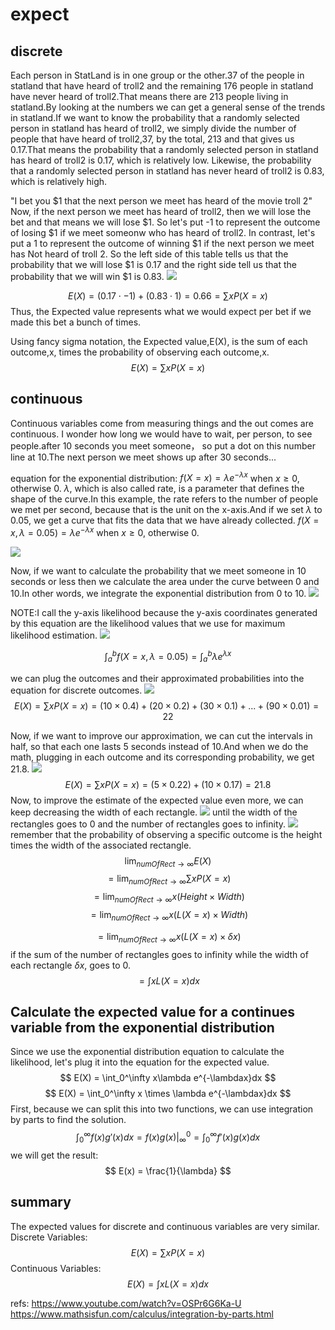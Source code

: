 # expect

## discrete

Each person in StatLand is in one group or the other.37 of the people in statland that have heard of troll2 and the remaining 176 people in statland have never heard of troll2.That means there are 213 people living in statland.By looking at the numbers we can get a general sense of the trends in statland.If we want to know the probability that a randomly selected person in statland has heard of troll2, we simply divide the number of people that have heard of troll2,37, by the total, 213 and that gives us 0.17.That means the probability that a randomly selected person in statland has heard of troll2 is 0.17, which is relatively low.
Likewise, the probability that a randomly selected person in statland has never heard of troll2 is 0.83, which is relatively high.

"I bet you $1 that the next person we meet has heard of the movie troll 2"
Now, if the next person we meet has heard of troll2, then we will lose the bet and that means we will lose $1. So let's put -1 to represent the outcome of losing $1 if we meet someonw who has heard of troll2. In contrast, let's put a 1 to represent the outcome of winning $1 if the next person we meet has Not heard of troll 2.
So the left side of this table tells us that the probability that we will lose $1 is 0.17 and the right side tell us that the probability that we will win $1 is 0.83.
![](./alg_expect/1.png)

$$ E(X)= (0.17 \cdot -1)+ (0.83 \cdot 1) =0.66 =\sum{xP(X=x)}$$
Thus, the Expected value represents what we would expect per bet if we made this bet a bunch of times.

Using fancy sigma notation, the Expected value,E(X), is the sum of each outcome,x, times the probability of observing each outcome,x.
$$ E(X)=\sum{xP(X=x)}$$


## continuous
Continuous variables come from measuring things and the out comes are continuous.
I wonder how long we would have to wait, per person, to see people.after 10 seconds you meet someone， so put a dot on this number line at 10.The next person we meet shows up after 30 seconds...


equation for the exponential distribution:
$f(X=x) = \lambda e^{-\lambda x}$ when $x \ge 0$, otherwise $0$.
$\lambda$, which is also called rate, is a parameter that defines the shape of the curve.In this example, the rate refers to the number of people we met per second, because that is the unit on the x-axis.And if we set $\lambda$ to 0.05, we get a curve that fits the data that we have already collected.
$f(X=x,\lambda=0.05) = \lambda e^{-\lambda x}$ when $x \ge 0$, otherwise $0$.

![](./alg_expect/2.png)

Now, if we want to calculate the probability that we meet someone in 10 seconds or less then we calculate the area under the curve between 0 and 10.In other words, we integrate the exponential distribution from 0 to 10.
![](./alg_expect/3.png)

NOTE:I call the y-axis likelihood because the y-axis coordinates generated by this equation are the likelihood values that we use for maximum likelihood estimation.
![](./alg_expect/4.png)

$$\int_a^b f(X=x,\lambda=0.05)=\int_a^b \lambda e^{\lambda x}$$

we can plug the outcomes and their approximated probabilities into the equation for discrete outcomes.
![](./alg_expect/5.png)
$$ E(X) = \sum xP(X=x)= (10 \times 0.4)+(20 \times 0.2)+(30 \times 0.1) + ...+(90 \times 0.01) = 22 $$

Now, if we want to improve our approximation, we can cut the intervals in half, so that each one lasts 5 seconds instead of 10.And when we do the math, plugging in each outcome and its corresponding probability, we get 21.8.
![](./alg_expect/6.png)
$$ E(X) = \sum xP(X=x)= (5 \times 0.22)+(10 \times 0.17) = 21.8 $$
Now, to improve the estimate of the expected value even more, we can keep decreasing the width of each rectangle.
![](./alg_expect/7.png)
until the width of the rectangles goes to 0 and the number of rectangles goes to infinity.
![](./alg_expect/8.png)
remember that the probability of observing a specific outcome is the height times the width of the associated rectangle.
$$\lim_{numOfRect \rightarrow \infty}E(X)$$
$$= \lim_{numOfRect \rightarrow \infty} \sum xP(X=x) $$
$$= \lim_{numOfRect \rightarrow \infty} x(Height \times Width)$$
$$= \lim_{numOfRect \rightarrow \infty} x(L(X=x)\times Width) $$

$$= \lim_{numOfRect \rightarrow \infty} x(L(X=x)\times \delta x) $$
if the sum of the number of rectangles goes to infinity while the width of each rectangle $\delta x$, goes to 0.
$$= \int xL(X=x)dx $$


## Calculate the expected value for a continues variable from the exponential distribution
Since we use the exponential distribution equation to calculate the likelihood, let's plug it into the equation for the expected value.
$$ E(X) = \int_0^\infty x\lambda e^{-\lambdax}dx $$
$$ E(X) = \int_0^\infty x \times \lambda e^{-\lambdax}dx $$
First, because we can split this into two functions, we can use integration by parts to find the solution.
$$ \int^\infty_0f(x)g'(x)dx =f(x)g(x) \vert^0_\infty=\int_0^\infty f'(x)g(x)dx$$
we will get the result:
$$ E(x) = \frac{1}{\lambda} $$


## summary
The expected values for discrete and continuous variables are very similar.
Discrete Variables:
$$E(X) = \sum xP(X=x)$$
Continuous Variables:
$$E(X) = \int xL(X=x)dx$$



refs:
https://www.youtube.com/watch?v=OSPr6G6Ka-U
https://www.mathsisfun.com/calculus/integration-by-parts.html
